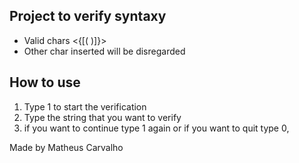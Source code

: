 ## Project to verify syntaxy

- Valid chars <{[( )]}>
- Other char inserted will be disregarded

## How to use

 1. Type 1 to start the verification
 2. Type the string that you want to verify
 3. if you want to continue type 1 again or if you want to quit type 0,

Made by Matheus Carvalho
